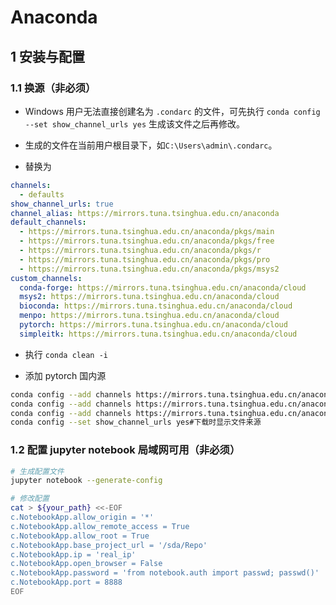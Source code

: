 # Anaconda

## 1 安装与配置

### 1.1 换源（非必须）

- Windows 用户无法直接创建名为 `.condarc` 的文件，可先执行 `conda config --set show_channel_urls yes` 生成该文件之后再修改。

- 生成的文件在当前用户根目录下，如`C:\Users\admin\.condarc`。

- 替换为

```yaml
channels:
  - defaults
show_channel_urls: true
channel_alias: https://mirrors.tuna.tsinghua.edu.cn/anaconda
default_channels:
  - https://mirrors.tuna.tsinghua.edu.cn/anaconda/pkgs/main
  - https://mirrors.tuna.tsinghua.edu.cn/anaconda/pkgs/free
  - https://mirrors.tuna.tsinghua.edu.cn/anaconda/pkgs/r
  - https://mirrors.tuna.tsinghua.edu.cn/anaconda/pkgs/pro
  - https://mirrors.tuna.tsinghua.edu.cn/anaconda/pkgs/msys2
custom_channels:
  conda-forge: https://mirrors.tuna.tsinghua.edu.cn/anaconda/cloud
  msys2: https://mirrors.tuna.tsinghua.edu.cn/anaconda/cloud
  bioconda: https://mirrors.tuna.tsinghua.edu.cn/anaconda/cloud
  menpo: https://mirrors.tuna.tsinghua.edu.cn/anaconda/cloud
  pytorch: https://mirrors.tuna.tsinghua.edu.cn/anaconda/cloud
  simpleitk: https://mirrors.tuna.tsinghua.edu.cn/anaconda/cloud
```

- 执行 `conda clean -i`

- 添加 pytorch 国内源 

```bash
conda config --add channels https://mirrors.tuna.tsinghua.edu.cn/anaconda/pkgs/free/
conda config --add channels https://mirrors.tuna.tsinghua.edu.cn/anaconda/pkgs/main/
conda config --add channels https://mirrors.tuna.tsinghua.edu.cn/anaconda/cloud/pytorch/
conda config --set show_channel_urls yes#下载时显示文件来源
```

### 1.2 配置 jupyter notebook 局域网可用（非必须）

```bash
# 生成配置文件
jupyter notebook --generate-config

# 修改配置
cat > ${your_path} <<-EOF
c.NotebookApp.allow_origin = '*'
c.NotebookApp.allow_remote_access = True
c.NotebookApp.allow_root = True
c.NotebookApp.base_project_url = '/sda/Repo'
c.NotebookApp.ip = 'real_ip'
c.NotebookApp.open_browser = False
c.NotebookApp.password = 'from notebook.auth import passwd; passwd()'
c.NotebookApp.port = 8888
EOF
```
